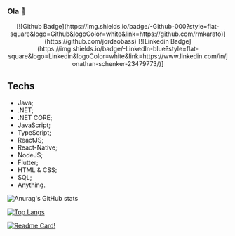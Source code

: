 ### Ola 👋

<div align="center">
[![Github Badge](https://img.shields.io/badge/-Github-000?style=flat-square&logo=Github&logoColor=white&link=https://github.com/rmkarato)](https://github.com/jordaobass)     
[![Linkedin Badge](https://img.shields.io/badge/-LinkedIn-blue?style=flat-square&logo=Linkedin&logoColor=white&link=https://www.linkedin.com/in/jonathan-schenker-23479773/)]
</div>

## Techs

- Java;
- .NET;
- .NET CORE;
- JavaScript;
- TypeScript;
- ReactJS;
- React-Native;
- NodeJS;
- Flutter;
- HTML & CSS;
- SQL;
- Anything.


![Anurag's GitHub stats](https://github-readme-stats.vercel.app/api?username=jordaobass&show_icons=true&theme=radical)


[![Top Langs](https://github-readme-stats.vercel.app/api/top-langs/?username=jordaobass&theme=radical)](https://github.com/jordaobass/github-readme-stats)

[![Readme Card](https://github-readme-stats.vercel.app/api/pin/?username=jordaobass&repo=react_notas&theme=radical)!](https://github.com/jordaobass/github-readme-stats)

